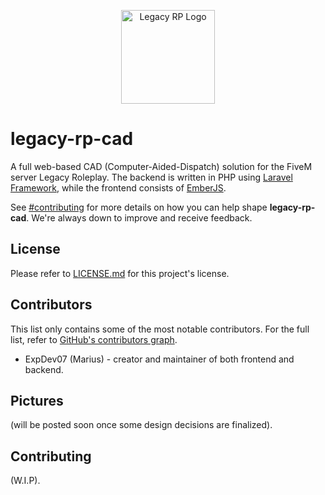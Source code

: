 <p align="center">
  <a href="https://legacy-roleplay.com" target="blank">
    <img src="https://i.imgur.com/bitD1wG.png" height="150px" width="150px" alt="Legacy RP Logo" />
  </a>
</p>

# legacy-rp-cad

A full web-based CAD (Computer-Aided-Dispatch) solution for the FiveM server Legacy Roleplay. The backend is written in PHP using [Laravel Framework](https://laravel.com/), while the frontend consists of [EmberJS](https://emberjs.com/).

See [#contributing](#Contributing) for more details on how you can help shape **legacy-rp-cad**. We're always down to improve and receive feedback.

## License
Please refer to [LICENSE.md](https://github.com/ExpDev07/legacy-rp-cad/blob/master/LICENSE.md) for this project's license.

## Contributors
This list only contains some of the most notable contributors. For the full list, refer to [GitHub's contributors graph](https://github.com/ExpDev07/legacy-rp-cad/graphs/contributors).
* ExpDev07 (Marius) - creator and maintainer of both frontend and backend.

## Pictures
(will be posted soon once some design decisions are finalized).

## Contributing
(W.I.P).
